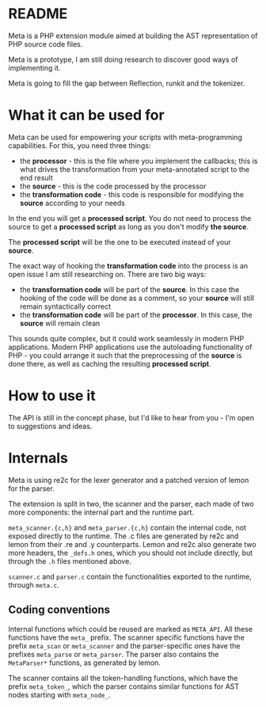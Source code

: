 README
======

Meta is a PHP extension module aimed at building the AST representation
of PHP source code files.

Meta is a prototype, I am still doing research to discover good ways
of implementing it.

Meta is going to fill the gap between Reflection, runkit and the tokenizer.

What it can be used for
=======================

Meta can be used for empowering your scripts with meta-programming
capabilities. For this, you need three things:

  * the **processor** - this is the file where you implement the callbacks;
  this is what drives the transformation from your meta-annotated
  script to the end result
  * the **source** - this is the code processed by the processor
  * the **transformation code** - this code is responsible for
  modifying the **source** according to your needs

In the end you will get a **processed script**. You do not need to
process the source to get a **processed script** as long as you
don't modify **the source**.

The **processed script** will be the one to be executed instead of
your **source**.

The exact way of hooking the **transformation code** into the process
is an open issue I am still researching on. There are two big ways:

  * the **transformation code** will be part of the **source**. In
  this case the hooking of the code will be done as a comment, so
  your **source** will still remain syntactically correct
  * the **transformation code** will be part of the **processor**.
  In this case, the **source** will remain clean

This sounds quite complex, but it could work seamlessly in modern
PHP applications. Modern PHP applications use the autoloading
functionality of PHP - you could arrange it such that the preprocessing
of the **source** is done there, as well as caching the resulting
**processed script**.

How to use it
=============

The API is still in the concept phase, but I'd like to hear from
you - I'm open to suggestions and ideas.


Internals
=========

Meta is using re2c for the lexer generator and a patched version of lemon
for the parser.

The extension is split in two, the scanner and the parser, each made
of two more components: the internal part and the runtime part.

`meta_scanner.{c,h}` and `meta_parser.{c,h}` contain the internal code,
not exposed directly to the runtime. The .c files are generated by
re2c and lemon from their .re and .y counterparts. Lemon and re2c
also generate two more headers, the `_defs.h` ones, which you
should not include directly, but through the `.h` files mentioned above.

`scanner.c` and `parser.c` contain the functionalities exported to the
runtime, through `meta.c`.

Coding conventions
------------------

Internal functions which could be reused are marked as `META_API`. All
these functions have the `meta_` prefix. The scanner specific
functions have the prefix `meta_scan` or `meta_scanner` and the
parser-specific ones have the prefixes `meta_parse` or `meta_parser`.
The parser also contains the `MetaParser*` functions, as generated
by lemon.

The scanner contains all the token-handling functions, which have
the prefix `meta_token_`, which the parser contains similar functions
for AST nodes starting with `meta_node_`.
